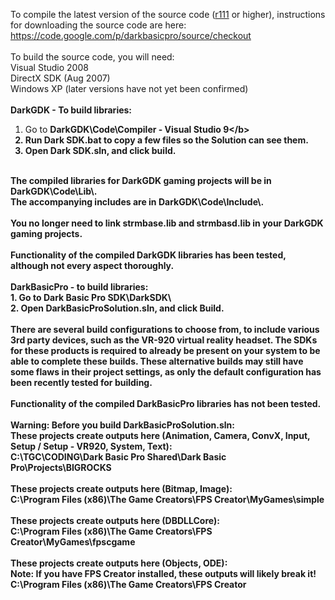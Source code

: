 To compile the latest version of the source code ([r111](https://code.google.com/p/darkbasicpro/source/detail?r=111) or higher), instructions for downloading the source code are here:<br>
<a href='https://code.google.com/p/darkbasicpro/source/checkout'>https://code.google.com/p/darkbasicpro/source/checkout</a><br>
<br>
To build the source code, you will need:<br>
Visual Studio 2008<br>
DirectX SDK (Aug 2007)<br>
Windows XP (later versions have not yet been confirmed)<br>
<br>
<b>DarkGDK - To build libraries:</b><br>
1. Go to <b>DarkGDK\Code\Compiler - Visual Studio 9\</b><br>
2. Run <b>Dark SDK.bat</b> to copy a few files so the Solution can see them.<br>
3. Open <b>Dark SDK.sln</b>, and click build.<br>
<br>
The compiled libraries for DarkGDK gaming projects will be in <b>DarkGDK\Code\Lib\</b>.<br>
The accompanying includes are in <b>DarkGDK\Code\Include\</b>.<br>
<br>
You no longer need to link strmbase.lib and strmbasd.lib in your DarkGDK gaming projects.<br>
<br>
Functionality of the compiled DarkGDK libraries has been tested, although not every aspect thoroughly.<br>
<br>
<b>DarkBasicPro - to build libraries:</b><br>
1. Go to <b>Dark Basic Pro SDK\DarkSDK\</b><br>
2. Open <b>DarkBasicProSolution.sln</b>, and click Build.<br>
<br>
There are several build configurations to choose from, to include various 3rd party devices, such as the VR-920 virtual reality headset. The SDKs for these products is required to already be present on your system to be able to complete these builds. These alternative builds may still have some flaws in their project settings, as only the default configuration has been recently tested for building.<br>
<br>
Functionality of the compiled DarkBasicPro libraries has not been tested.<br>
<br>
<b>Warning</b>: Before you build DarkBasicProSolution.sln:<br>
These projects create outputs here (Animation, Camera, ConvX, Input, Setup / Setup - VR920, System, Text):<br>
C:\TGC\CODING\Dark Basic Pro Shared\Dark Basic Pro\Projects\BIGROCKS<br>
<br>
These projects create outputs here (Bitmap, Image):<br>
C:\Program Files (x86)\The Game Creators\FPS Creator\MyGames\simple<br>
<br>
These projects create outputs here (DBDLLCore):<br>
C:\Program Files (x86)\The Game Creators\FPS Creator\MyGames\fpscgame<br>
<br>
These projects create outputs here (Objects, ODE):<br>
Note: If you have FPS Creator installed, these outputs will likely break it!<br>
C:\Program Files (x86)\The Game Creators\FPS Creator<br>